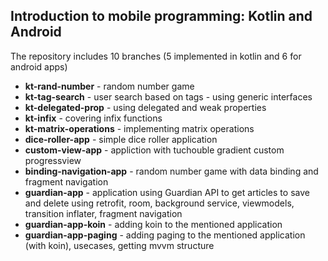 ## Introduction to mobile programming: Kotlin and Android 
 The repository includes 10 branches (5 implemented in kotlin and 6 for android apps)
 *  **kt-rand-number**  - random number game 
 * **kt-tag-search** - user search based on tags  - using generic interfaces
 * **kt-delegated-prop** - using delegated and weak properties
 * **kt-infix** - covering infix functions
 * **kt-matrix-operations** - implementing matrix operations
 * **dice-roller-app** - simple dice roller application
 * **custom-view-app** - appliction with tuchouble gradient custom progressview
 * **binding-navigation-app** - random number game with data binding and fragment navigation
 * **guardian-app** - application using Guardian API to get articles to save and delete using retrofit, room, background service, viewmodels, transition inflater, fragment navigation
 * **guardian-app-koin** - adding koin to the mentioned application
 * **guardian-app-paging** - adding paging to the mentioned application (with koin), usecases, getting mvvm structure
